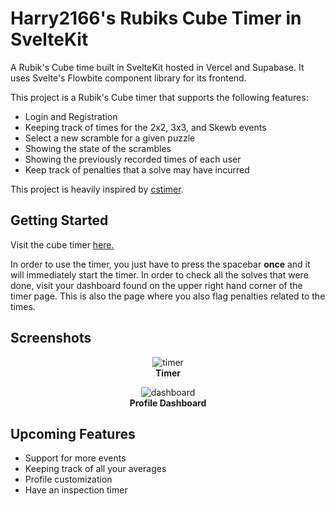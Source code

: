 # Harry2166's Rubiks Cube Timer in SvelteKit
A Rubik's Cube time built in SvelteKit hosted in Vercel and Supabase. It uses Svelte's Flowbite component library for its frontend. 

This project is a Rubik's Cube timer that supports the following features:
- Login and Registration
- Keeping track of times for the 2x2, 3x3, and Skewb events
- Select a new scramble for a given puzzle
- Showing the state of the scrambles
- Showing the previously recorded times of each user
- Keep track of penalties that a solve may have incurred

This project is heavily inspired by <a href="https://cstimer.net">cstimer</a>.

## Getting Started
Visit the cube timer <a href="https://harry2166-cube-timer.vercel.app">here.</a>

In order to use the timer, you just have to press the spacebar **once** and it will immediately start the timer. In order to check all the solves that were done, visit your dashboard found on the upper right hand corner of the timer page. This is also the page where you also flag penalties related to the times.

## Screenshots
<p align="center">
    <img src="https://github.com/user-attachments/assets/bc0b422c-5d9f-4887-b965-bb0bf14d6188" alt="timer">
    <br>
    <b>Timer</b>
</p>

<p align="center">
    <img src="https://github.com/user-attachments/assets/54f96e89-d2b7-415f-9440-17aad5a13449" alt="dashboard">
    <br>
    <b>Profile Dashboard</b>
</p>


## Upcoming Features
- Support for more events
- Keeping track of all your averages
- Profile customization
- Have an inspection timer
